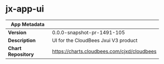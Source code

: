 # jx-app-ui

|App Metadata||
|---|---|
| **Version** | 0.0.0-snapshot-pr-1491-105 |
| **Description** | UI for the CloudBees Jxui V3 product |
| **Chart Repository** | https://charts.cloudbees.com/cjxd/cloudbees |
